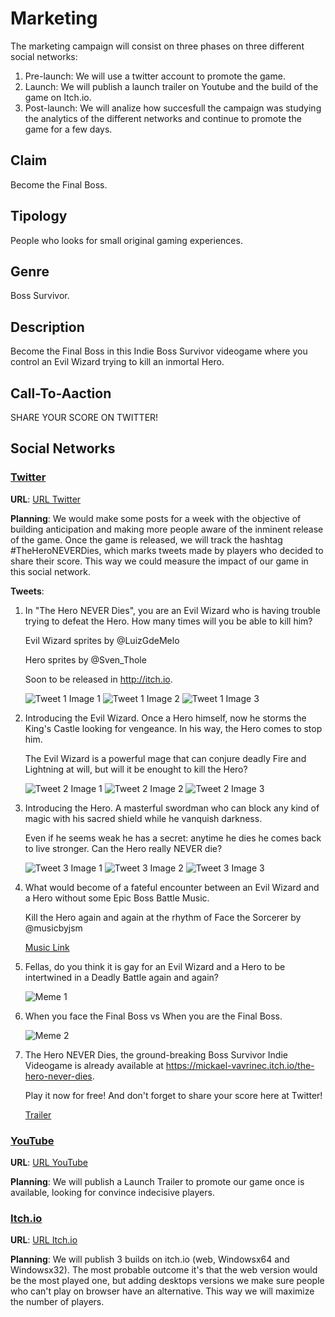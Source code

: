 # Marketing

The marketing campaign will consist on three phases on three different social networks:

1. Pre-launch: We will use a twitter account to promote the game.
2. Launch: We will publish a launch trailer on Youtube and the build of the game on Itch.io.
3. Post-launch: We will analize how succesfull the campaign was studying the analytics of the different networks and continue to promote the game for a few days.

## Claim

Become the Final Boss.

## Tipology

People who looks for small original gaming experiences.

## Genre

Boss Survivor.

## Description

Become the Final Boss in this Indie Boss Survivor videogame where you control an Evil Wizard trying to kill an inmortal Hero.

## Call-To-Aaction

SHARE YOUR SCORE ON TWITTER!

## Social Networks

### <ins>Twitter</ins>

**URL**: [URL Twitter](https://twitter.com/HeroNEVERDiesVG)

**Planning**: We would make some posts for a week with the objective of building anticipation and making more people aware of the inminent release of the game. Once the game is released, we will track the hashtag #TheHeroNEVERDies, which marks tweets made by players who decided to share their score. This way we could measure the impact of our game in this social network.

**Tweets**:

1.  In "The Hero NEVER Dies", you are an Evil Wizard who is having trouble trying to defeat the Hero. How many times will you be able to kill him?

    Evil Wizard sprites by @LuizGdeMelo

    Hero sprites by @Sven_Thole

    Soon to be released in http://itch.io.

    ![Tweet 1 Image 1](https://github.com/BraisGlezArias/TheHeroNeverDies/blob/main/Media/GG4uUPeW0AAdUDE.jpg)
    ![Tweet 1 Image 2](https://github.com/BraisGlezArias/TheHeroNeverDies/blob/main/Media/GG4uUQNWgAA645j.jpg)
    ![Tweet 1 Image 3](https://github.com/BraisGlezArias/TheHeroNeverDies/blob/main/Media/GG4uVUWX0AAAdJq.jpg)

2.  Introducing the Evil Wizard. Once a Hero himself, now he storms the King's Castle looking for vengeance. In his way, the Hero comes to stop him.

    The Evil Wizard is a powerful mage that can conjure deadly Fire and Lightning at will, but will it be enought to kill the Hero?

    ![Tweet 2 Image 1](https://github.com/BraisGlezArias/TheHeroNeverDies/blob/main/Media/GHDJRtkWcAAMzMF.jpg)
    ![Tweet 2 Image 2](https://github.com/BraisGlezArias/TheHeroNeverDies/blob/main/Media/GHDJV04WoAAio4p.jpg)
    ![Tweet 2 Image 3](https://github.com/BraisGlezArias/TheHeroNeverDies/blob/main/Media/GHDJYb-XAAM7b74.jpg)

3.  Introducing the Hero. A masterful swordman who can block any kind of magic with his sacred shield while he vanquish darkness. 

    Even if he seems weak he has a secret: anytime he dies he comes back to live stronger. Can the Hero really NEVER die?

    ![Tweet 3 Image 1](https://github.com/BraisGlezArias/TheHeroNeverDies/blob/main/Media/GHDNL2sXMAEXVOi.jpg)
    ![Tweet 3 Image 2](https://github.com/BraisGlezArias/TheHeroNeverDies/blob/main/Media/GHDNM6GWQAA3MYK.jpg)
    ![Tweet 3 Image 3](https://github.com/BraisGlezArias/TheHeroNeverDies/blob/main/Media/GHDNPHIWUAAMckm.jpg)

4.  What would become of a fateful encounter between an Evil Wizard and a Hero without some Epic Boss Battle Music.

    Kill the Hero again and again at the rhythm of Face the Sorcerer by @musicbyjsm

    [Music Link](https://github.com/BraisGlezArias/TheHeroNeverDies/blob/main/Media/Battle%201%20Loop.wav)

5.  Fellas, do you think it is gay for an Evil Wizard and a Hero to be intertwined in a Deadly Battle again and again?

    ![Meme 1](https://github.com/BraisGlezArias/TheHeroNeverDies/blob/main/Media/GHSIS9AXkAAvGk_.png)

6.  When you face the Final Boss vs When you are the Final Boss.

    ![Meme 2](https://github.com/BraisGlezArias/TheHeroNeverDies/blob/main/Media/GHSjYI7WkAAVrwY.jpg)

7.  The Hero NEVER Dies, the ground-breaking Boss Survivor Indie Videogame is already available at https://mickael-vavrinec.itch.io/the-hero-never-dies.

    Play it now for free! And don't forget to share your score here at Twitter!

    [Trailer](https://github.com/BraisGlezArias/TheHeroNeverDies/blob/main/Media/Trailer.mp4)

### <ins>YouTube</ins>

**URL**: [URL YouTube](https://www.youtube.com/watch?v=-3YyqqiOJ-8)

**Planning**: We will publish a Launch Trailer to promote our game once is available, looking for convince indecisive players.

### <ins>Itch.io</ins>

**URL**: [URL Itch.io](https://mickael-vavrinec.itch.io/the-hero-never-dies)

**Planning**: We will publish 3 builds on itch.io (web, Windowsx64 and Windowsx32). The most probable outcome it's that the web version would be the most played one, but adding desktops versions we make sure people who can't play on browser have an alternative. This way we will maximize the number of players.